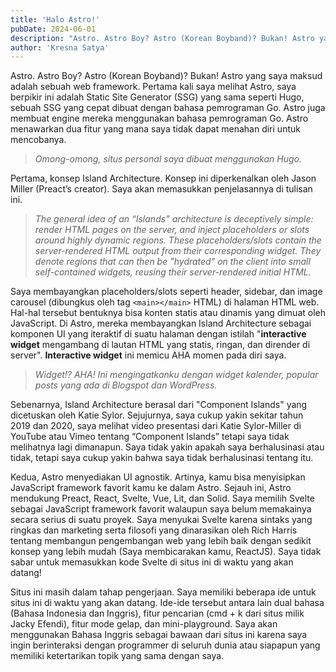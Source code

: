 ```yaml
---
title: 'Halo Astro!'
pubDate: 2024-06-01
description: "Astro. Astro Boy? Astro (Korean Boyband)? Bukan! Astro yang saya maksud adalah sebuah web framework. Pertama kali saya melihat Astro, saya berpikir ini adalah Static Site Generator (SSG) yang sama seperti Hugo, sebuah SSG yang cepat dibuat dengan bahasa pemrograman Go. Astro juga membuat engine mereka menggunakan bahasa pemrograman Go. Astro menawarkan dua fitur yang mana saya tidak dapat menahan diri untuk mencobanya."
author: 'Kresna Satya'
---
```


Astro. Astro Boy? Astro (Korean Boyband)? Bukan! Astro yang saya maksud adalah sebuah web framework. Pertama kali saya melihat Astro, saya berpikir ini adalah Static Site Generator (SSG) yang sama seperti Hugo, sebuah SSG yang cepat dibuat dengan bahasa pemrograman Go. Astro juga membuat engine mereka menggunakan bahasa pemrograman Go. Astro menawarkan dua fitur yang mana saya tidak dapat menahan diri untuk mencobanya.

> *Omong-omong, situs personal saya dibuat menggunakan Hugo.*

Pertama, konsep Island Architecture. Konsep ini diperkenalkan oleh Jason Miller (Preact’s creator). Saya akan memasukkan penjelasannya di tulisan ini.

> *The general idea of an “Islands” architecture is deceptively simple: render HTML pages on the server, and inject placeholders or slots around highly dynamic regions. These placeholders/slots contain the server-rendered HTML output from their corresponding widget. They denote regions that can then be "hydrated" on the client into small self-contained widgets, reusing their server-rendered initial HTML.*

Saya membayangkan placeholders/slots seperti header, sidebar, dan image carousel (dibungkus oleh tag `<main></main>` HTML) di halaman HTML web. Hal-hal tersebut bentuknya bisa konten statis atau dinamis yang dimuat oleh JavaScript. Di Astro, mereka membayangkan Island Architecture sebagai komponen UI yang iteraktif di suatu halaman dengan istilah "**interactive widget** mengambang di lautan HTML yang statis, ringan, dan dirender di server". **Interactive widget** ini memicu AHA momen pada diri saya.

> *Widget!? AHA! Ini mengingatkanku dengan widget kalender, popular posts yang ada di Blogspot dan WordPress.*

Sebenarnya, Island Architecture berasal dari "Component Islands" yang dicetuskan oleh Katie Sylor. Sejujurnya, saya cukup yakin sekitar tahun 2019 dan 2020, saya melihat video presentasi dari Katie Sylor-Miller di YouTube atau Vimeo tentang “Component Islands” tetapi saya tidak melihatnya lagi dimanapun. Saya tidak yakin apakah saya berhalusinasi atau tidak, tetapi saya cukup yakin bahwa saya tidak berhalusinasi tentang itu.

Kedua, Astro menyediakan UI agnostik. Artinya, kamu bisa menyisipkan JavaScript framework favorit kamu ke dalam Astro. Sejauh ini, Astro mendukung Preact, React, Svelte, Vue, Lit, dan Solid. Saya memilih Svelte sebagai JavaScript framework favorit walaupun saya belum memakainya secara serius di suatu proyek. Saya menyukai Svelte karena sintaks yang ringkas dan marketing serta filosofi yang dinarasikan oleh Rich Harris tentang membangun pengembangan web yang lebih baik dengan sedikit konsep yang lebih mudah (Saya membicarakan kamu, ReactJS). Saya tidak sabar untuk memasukkan kode Svelte di situs ini di waktu yang akan datang!

Situs ini masih dalam tahap pengerjaan. Saya memiliki beberapa ide untuk situs ini di waktu yang akan datang. Ide-ide tersebut antara lain dual bahasa (Bahasa Indonesia dan Inggris), fitur pencarian (cmd + k dari situs milik Jacky Efendi), fitur mode gelap, dan mini-playground. Saya akan menggunakan Bahasa Inggris sebagai bawaan dari situs ini karena saya ingin berinteraksi dengan programmer di seluruh dunia atau siapapun yang memiliki ketertarikan topik yang sama dengan saya.